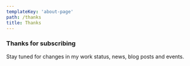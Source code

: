 ```yaml
---
templateKey: 'about-page'
path: /thanks
title: Thanks
---
```

### Thanks for subscribing

Stay tuned for changes in my work status, news, blog posts and events.